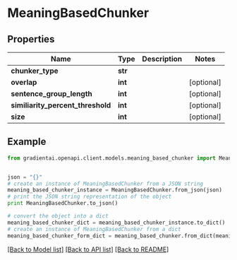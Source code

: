 # MeaningBasedChunker


## Properties
Name | Type | Description | Notes
------------ | ------------- | ------------- | -------------
**chunker_type** | **str** |  | 
**overlap** | **int** |  | [optional] 
**sentence_group_length** | **int** |  | [optional] 
**similiarity_percent_threshold** | **int** |  | [optional] 
**size** | **int** |  | [optional] 

## Example

```python
from gradientai.openapi.client.models.meaning_based_chunker import MeaningBasedChunker


json = "{}"
# create an instance of MeaningBasedChunker from a JSON string
meaning_based_chunker_instance = MeaningBasedChunker.from_json(json)
# print the JSON string representation of the object
print MeaningBasedChunker.to_json()

# convert the object into a dict
meaning_based_chunker_dict = meaning_based_chunker_instance.to_dict()
# create an instance of MeaningBasedChunker from a dict
meaning_based_chunker_form_dict = meaning_based_chunker.from_dict(meaning_based_chunker_dict)
```
[[Back to Model list]](../README.md#documentation-for-models) [[Back to API list]](../README.md#documentation-for-api-endpoints) [[Back to README]](../README.md)


